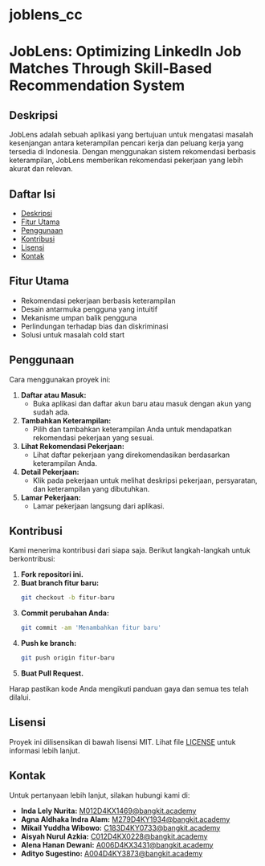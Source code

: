 # joblens_cc
# JobLens: Optimizing LinkedIn Job Matches Through Skill-Based Recommendation System

## Deskripsi
JobLens adalah sebuah aplikasi yang bertujuan untuk mengatasi masalah kesenjangan antara keterampilan pencari kerja dan peluang kerja yang tersedia di Indonesia. Dengan menggunakan sistem rekomendasi berbasis keterampilan, JobLens memberikan rekomendasi pekerjaan yang lebih akurat dan relevan.

## Daftar Isi
- [Deskripsi](#deskripsi)
- [Fitur Utama](#fitur-utama)
- [Penggunaan](#penggunaan)
- [Kontribusi](#kontribusi)
- [Lisensi](#lisensi)
- [Kontak](#kontak)

## Fitur Utama
- Rekomendasi pekerjaan berbasis keterampilan
- Desain antarmuka pengguna yang intuitif
- Mekanisme umpan balik pengguna
- Perlindungan terhadap bias dan diskriminasi
- Solusi untuk masalah cold start

## Penggunaan
Cara menggunakan proyek ini:

1. **Daftar atau Masuk:**
   - Buka aplikasi dan daftar akun baru atau masuk dengan akun yang sudah ada.
2. **Tambahkan Keterampilan:**
   - Pilih dan tambahkan keterampilan Anda untuk mendapatkan rekomendasi pekerjaan yang sesuai.
3. **Lihat Rekomendasi Pekerjaan:**
   - Lihat daftar pekerjaan yang direkomendasikan berdasarkan keterampilan Anda.
4. **Detail Pekerjaan:**
   - Klik pada pekerjaan untuk melihat deskripsi pekerjaan, persyaratan, dan keterampilan yang dibutuhkan.
5. **Lamar Pekerjaan:**
   - Lamar pekerjaan langsung dari aplikasi.

## Kontribusi
Kami menerima kontribusi dari siapa saja. Berikut langkah-langkah untuk berkontribusi:

1. **Fork repositori ini.**
2. **Buat branch fitur baru:**
    ```bash
    git checkout -b fitur-baru
    ```
3. **Commit perubahan Anda:**
    ```bash
    git commit -am 'Menambahkan fitur baru'
    ```
4. **Push ke branch:**
    ```bash
    git push origin fitur-baru
    ```
5. **Buat Pull Request.**

Harap pastikan kode Anda mengikuti panduan gaya dan semua tes telah dilalui.

## Lisensi
Proyek ini dilisensikan di bawah lisensi MIT. Lihat file [LICENSE](LICENSE) untuk informasi lebih lanjut.

## Kontak
Untuk pertanyaan lebih lanjut, silakan hubungi kami di:

- **Inda Lely Nurita:** M012D4KX1469@bangkit.academy
- **Agna Aldhaka Indra Alam:** M279D4KY1934@bangkit.academy
- **Mikail Yuddha Wibowo:** C183D4KY0733@bangkit.academy
- **Aisyah Nurul Azkia:** C012D4KX0228@bangkit.academy
- **Alena Hanan Dewani:** A006D4KX3431@bangkit.academy
- **Adityo Sugestino:** A004D4KY3873@bangkit.academy

